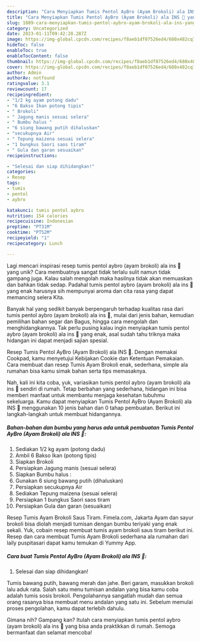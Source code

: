 ```yaml
---
description: "Cara Menyiapkan Tumis Pentol AyBro (Ayam Brokoli) ala INS 🌷 yang Lezat Sekali"
title: "Cara Menyiapkan Tumis Pentol AyBro (Ayam Brokoli) ala INS 🌷 yang Lezat Sekali"
slug: 1889-cara-menyiapkan-tumis-pentol-aybro-ayam-brokoli-ala-ins-yang-lezat-sekali
category: Uncategorized
date: 2023-01-11T09:42:28.287Z
image: https://img-global.cpcdn.com/recipes/f8aeb1df07526ed4/680x482cq70/tumis-pentol-aybro-ayam-brokoli-ala-ins-foto-resep-utama.jpg
hideToc: false
enableToc: true
enableTocContent: false
thumbnail: https://img-global.cpcdn.com/recipes/f8aeb1df07526ed4/680x482cq70/tumis-pentol-aybro-ayam-brokoli-ala-ins-foto-resep-utama.jpg
cover: https://img-global.cpcdn.com/recipes/f8aeb1df07526ed4/680x482cq70/tumis-pentol-aybro-ayam-brokoli-ala-ins-foto-resep-utama.jpg
author: Admin
authorAv: notfound
ratingvalue: 3.1
reviewcount: 17
recipeingredient:
- "1/2 kg ayam potong dadu"
- "6 Bakso Ikan potong tipis"
- " Brokoli"
- " Jagung manis sesuai selera"
- " Bumbu halus "
- "6 siung bawang putih dihaluskan"
- "secukupnya Air"
- " Tepung maizena sesuai selera"
- "1 bungkus Saori saos tiram"
- " Gula dan garan sesuaikan"
recipeinstructions:

- "Selesai dan siap dihidangkan!"
categories:
- Resep
tags:
- tumis
- pentol
- aybro

katakunci: tumis pentol aybro 
nutrition: 154 calories
recipecuisine: Indonesian
preptime: "PT31M"
cooktime: "PT52M"
recipeyield: "1"
recipecategory: Lunch

---
```





Lagi mencari inspirasi resep tumis pentol aybro (ayam brokoli) ala ins 🌷 yang unik? Cara membuatnya sangat tidak terlalu sulit namun tidak gampang juga. Kalau salah mengolah maka hasilnya tidak akan memuaskan dan bahkan tidak sedap. Padahal tumis pentol aybro (ayam brokoli) ala ins 🌷 yang enak harusnya sih mempunyai aroma dan cita rasa yang dapat memancing selera Kita.





Banyak hal yang sedikit banyak berpengaruh terhadap kualitas rasa dari tumis pentol aybro (ayam brokoli) ala ins 🌷, mulai dari jenis bahan, kemudian pemilihan bahan segar dan Bagus, hingga cara mengolah dan menghidangkannya. Tak perlu pusing kalau ingin menyiapkan tumis pentol aybro (ayam brokoli) ala ins 🌷 yang enak,      asal sudah tahu triknya maka hidangan ini dapat menjadi sajian spesial.














Resep Tumis Pentol AyBro (Ayam Brokoli) ala INS 🌷. Dengan memakai Cookpad, kamu menyetujui Kebijakan Cookie dan Ketentuan Pemakaian. Cara membuat dan resep Tumis Ayam Brokoli enak, sederhana, simple ala rumahan bisa kamu simak bahan serta tips memasaknya.






Nah, kali ini kita coba, yuk, variasikan tumis pentol aybro (ayam brokoli) ala ins 🌷 sendiri di rumah. Tetap berbahan yang sederhana, hidangan ini bisa memberi manfaat untuk membantu menjaga kesehatan tubuhmu sekeluarga. Kamu dapat menyiapkan Tumis Pentol AyBro (Ayam Brokoli) ala INS 🌷 menggunakan 10 jenis bahan dan 0 tahap pembuatan. Berikut ini langkah-langkah untuk membuat hidangannya.

<!--inarticleads1-->

##### Bahan-bahan dan bumbu yang harus ada untuk pembuatan Tumis Pentol AyBro (Ayam Brokoli) ala INS 🌷:

1. Sediakan 1/2 kg ayam (potong dadu)
1. Ambil 6 Bakso Ikan (potong tipis)
1. Siapkan  Brokoli
1. Persiapkan  Jagung manis (sesuai selera)
1. Siapkan  Bumbu halus :
1. Gunakan 6 siung bawang putih (dihaluskan)
1. Persiapkan secukupnya Air
1. Sediakan  Tepung maizena (sesuai selera)
1. Persiapkan 1 bungkus Saori saos tiram
1. Persiapkan  Gula dan garan (sesuaikan)


Resep Tumis Ayam Brokoli Saus Tiram. Fimela.com, Jakarta Ayam dan sayur brokoli bisa diolah menjadi tumisan dengan bumbu teriyaki yang enak sekali. Yuk, cobain resep membuat tumis ayam brokoli saus tiram berikut ini. Resep dan cara membuat Tumis Ayam Brokoli sederhana ala rumahan dari laily puspitasari dapat kamu temukan di Yummy App. 

<!--inarticleads2-->

##### Cara buat Tumis Pentol AyBro (Ayam Brokoli) ala INS 🌷:


1. Selesai dan siap dihidangkan!

Tumis bawang putih, bawang merah dan jahe. Beri garam, masukkan brokoli lalu aduk rata. Salah satu menu tumisan andalan yang bisa kamu coba adalah tumis sosis brokoli. Pengolahannya sangatlah mudah dan semua orang rasanya bisa membuat menu andalan yang satu ini. Sebelum memulai proses pengolahan, kamu dapat terlebih dahulu. 

Gimana nih? Gampang kan? Itulah cara menyiapkan tumis pentol aybro (ayam brokoli) ala ins 🌷 yang bisa anda praktikkan di rumah. Semoga bermanfaat dan selamat mencoba!
